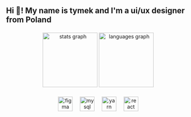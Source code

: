 <h2 align="left">Hi 👋! My name is tymek and I'm a ui/ux designer from Poland</h2>

###

<div align="center">
  <img src="https://github-readme-stats.vercel.app/api?username=ogtymek&hide_title=false&hide_rank=false&show_icons=true&include_all_commits=true&count_private=true&disable_animations=false&theme=omni&locale=en&hide_border=false" height="150" alt="stats graph"  />
  <img src="https://github-readme-stats.vercel.app/api/top-langs?username=ogtymek&locale=en&hide_title=false&layout=compact&card_width=320&langs_count=5&theme=omni&hide_border=false" height="150" alt="languages graph"  />
</div>

###

<h3 align="left"></h3>

###

<div align="center">
  <img src="https://skillicons.dev/icons?i=figma" height="40" alt="figma logo"  />
      <img width="12" />
  <img src="https://skillicons.dev/icons?i=mysql" height="40" alt="mysql logo"  />
      <img width="12" />
  <img src="https://skillicons.dev/icons?i=yarn" height="40" alt="yarn logo"  />
  <img width="12" />
  <img src="https://skillicons.dev/icons?i=react" height="40" alt="react logo"  />
  
</div>

###
